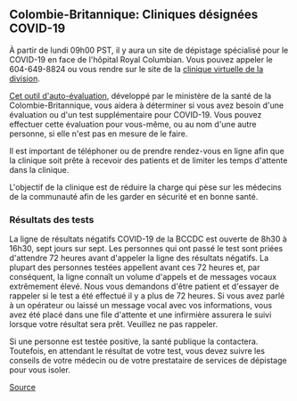 ## Colombie-Britannique: Cliniques désignées COVID-19

À partir de lundi 09h00 PST, il y aura un site de dépistage spécialisé pour le COVID-19 en face de l'hôpital Royal Columbian. Vous pouvez appeler le 604-649-8824 ou vous rendre sur le site de la [clinique virtuelle de la division](https://www.divisionsbc.ca/fraser-northwest/influenza-symptom-testing-center?utm_source=Fraser+Northwest+Division+Members&utm_campaign=a1844c851f-EMAIL_CAMPAIGN_2020_03_12_11_43https://www.divisionsbc.ca/fraser-northwest/influenza-symptom-testing-center?utm_source=Fraser_01&utm_medium=email&utm_term=0_916bba9feb-a1844c851f-137196041&mc_cid=a1844c851f#nomination).

[Cet outil d'auto-évaluation](https://covid19.thrive.health/), développé par le ministère de la santé de la Colombie-Britannique, vous aidera à déterminer si vous avez besoin d'une évaluation ou d'un test supplémentaire pour COVID-19. Vous pouvez effectuer cette évaluation pour vous-même, ou au nom d'une autre personne, si elle n'est pas en mesure de le faire.

Il est important de téléphoner ou de prendre rendez-vous en ligne afin que la clinique soit prête à recevoir des patients et de limiter les temps d'attente dans la clinique.

L'objectif de la clinique est de réduire la charge qui pèse sur les médecins de la communauté afin de les garder en sécurité et en bonne santé.

### Résultats des tests

La ligne de résultats négatifs COVID-19 de la BCCDC est ouverte de 8h30 à 16h30, sept jours sur sept. Les personnes qui ont passé le test sont priées d'attendre 72 heures avant d'appeler la ligne des résultats négatifs. La plupart des personnes testées appellent avant ces 72 heures et, par conséquent, la ligne connaît un volume d'appels et de messages vocaux extrêmement élevé. Nous vous demandons d'être patient et d'essayer de rappeler si le test a été effectué il y a plus de 72 heures. Si vous avez parlé à un opérateur ou laissé un message vocal avec vos informations, vous avez été placé dans une file d'attente et une infirmière assurera le suivi lorsque votre résultat sera prêt. Veuillez ne pas rappeler.

Si une personne est testée positive, la santé publique la contactera. Toutefois, en attendant le résultat de votre test, vous devez suivre les conseils de votre médecin ou de votre prestataire de services de dépistage pour vous isoler.

[Source](http://www.bccdc.ca/health-info/diseases-conditions/covid-19/testing-isolation)
